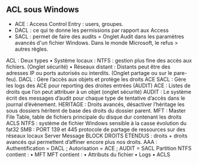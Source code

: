 ## ACL sous Windows
* ACE : Access Control Entry : users, groupes.
* DACL : ce qui te donne les permissions par rapport aux Access
* SACL : permet de faire des audits = Onglet Audit dans les paramètres avancés d'un fichier Windows.
Dans le monde Microsoft, le refus > autres règles.

ACL : Deux types
•    Système locaux : NTFS : gestion plus fine des accès aux fichiers. (Onglet sécurité)
•    Réseaux distant : Distants peut être des adresses IP ou ports autorisés ou interdits. (Onglet partage ou sur le pare-feu).
DACL : Gère l’accès aux objets et protège les droits ACE 
SACL : Gère les logs des ACE pour reporting des droites entrées (AUDIT)
ACE : Listes de droits que l’on peut attribuer à un objet (onglet sécurité)
AUDIT : Le système écrit des messages d’audit pour chaque type de tentative d’accès dans le journal d’évènement.
HERITAGE : Droits avancés, désactiver l’héritage les sous dossiers héritent de base des droits du dossier parent.
MFT : Master File Table, table de fichiers principale du disque dur contenant les droits ACLS
NTFS : système de fichier Windows sensible à la casse évolution du fat32 
SMB :  PORT 139 et 445 protocole de partage de ressources sur des réseaux locaux Server Message BLOCK
DROITS ETENDUS : droits + droits avancés qui permettent d’affiner encore plus nos droits.
AAA : Authentification = DACL ; Autorisation = ACE ; AUDIT = SACL
Partition NTFS contient :
•    MFT
MFT contient :
•    Attributs du fichier
•    Logs
•    ACLS
